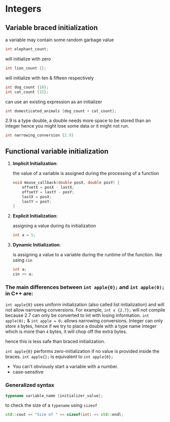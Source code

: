 # Integers

## Variable braced initialization

a variable may contain some random garbage value

```cpp
int elephant_count;
```

will initialize with zero

```cpp
int lion_count {};
```

will initialize with ten & fifteen respectively

```cpp
int dog_count {10};
int cat_count {15};
```

can use an existing expression as an initializer

```cpp
int domesticated_animals {dog_count + cat_count};
```

2.9 is a type double, a double needs more space to be stored than an integer hence you might lose some data or it might not run.

```cpp
int narrowing_conversion {2.9}
```

## Functional variable initialization

1. **Implicit Initialization**:
    
    the value of a variable is assigned during the processing of a function
    
    ```cpp
    void mouse_callback(double posX, double posY) {
        offsetX = posX - lastX;
        offsetY = lastY - posY;
        lastX = posX;
        lastY = posY;
    }
    ```
    

1. **Explicit Initialization**:
    
    assigning a value during its initialization
    
    ```cpp
    int a = 5;
    ```
    

1. **Dynamic Initialization**:
    
    is assigning a value to a variable during the runtime of the function. like using `cin` 
    
    ```cpp
    int a;
    cin >> a;
    ```
    

### The main differences between `int apple{0};` and `int apple(0);` in C++ are:

`int apple{0}` uses uniform initialization (also called list initialization) and will not allow narrowing conversions. For example, `int x {2.7};` will not compile because 2.7 can only be converted to int with losing information. `int apple(0);`  & `int apple = 0;` allows narrowing conversions. Integer can only store `4` bytes, hence if we try to place a double with a type name integer which is more than `4` bytes, it will chop off the extra bytes.

hence this is less safe than braced initialization.

`int apple{0}` performs zero-initialization if no value is provided inside the braces. `int apple{};` is equivalent to `int apple{0};`

- You can’t obviously start a variable with a number.
- case-sensitive

### Generalized syntax

```cpp
typename variable_name {initializer_value};
```

to check the size of a `typename` using `sizeof` 

```cpp
std::cout << "Size of " << sizeof(int) << std::endl;
```